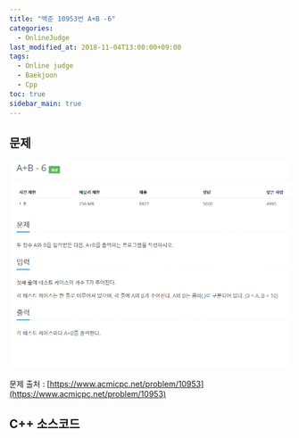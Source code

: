 ```yaml
---
title: "백준 10953번 A+B -6"
categories: 
  - OnlineJudge
last_modified_at: 2018-11-04T13:00:00+09:00
tags: 
  - Online judge
  - Baekjoon
  - Cpp
toc: true
sidebar_main: true
---
```


## 문제

![10950](https://github.com/lesslate/lesslate.github.io/blob/master/assets/img/OnlineJudge/10953.png?raw=true)

문제 출처 : [https://www.acmicpc.net/problem/10953](https://www.acmicpc.net/problem/10953)



## C++ 소스코드


<script src="https://gist.github.com/lesslate/94b6b703a85f64454a982f96931b4c87.js"></script>